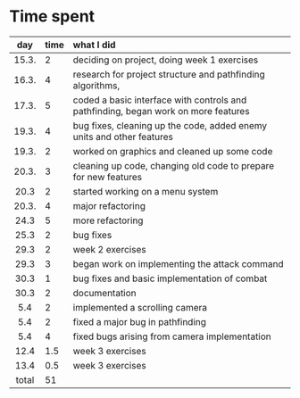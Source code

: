  # Time spent

| day | time | what I did  |
| :----:|:-----| :-----|
| 15.3. | 2    | deciding on project, doing week 1 exercises |
| 16.3. | 4    | research for project structure and pathfinding algorithms, 
| 17.3. | 5    | coded a basic interface with controls and pathfinding, began work on more features |
| 19.3. | 4    | bug fixes, cleaning up the code, added enemy units and other features|
| 19.3. | 2    | worked on graphics and cleaned up some code
| 20.3. | 3    | cleaning up code, changing old code to prepare for new features |
| 20.3  | 2    | started working on a menu system |
| 20.3. | 4    | major refactoring |
| 24.3  | 5    | more refactoring |
| 25.3  | 2    | bug fixes |
| 29.3  | 2    | week 2 exercises
| 29.3  | 3    | began work on implementing the attack command
| 30.3  | 1    | bug fixes and basic implementation of combat
| 30.3  | 2    | documentation
| 5.4   | 2    | implemented a scrolling camera
| 5.4   | 2    | fixed a major bug in pathfinding
| 5.4   | 4    | fixed bugs arising from camera implementation
| 12.4  | 1.5  | week 3 exercises
| 13.4  | 0.5  | week 3 exercises
| total | 51   | | 